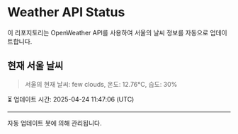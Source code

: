 
# Weather API Status

이 리포지토리는 OpenWeather API를 사용하여 서울의 날씨 정보를 자동으로 업데이트합니다.

## 현재 서울 날씨
> 서울의 현재 날씨: few clouds, 온도: 12.76°C, 습도: 30%

⏳ 업데이트 시간: 2025-04-24 11:47:06 (UTC)

---
자동 업데이트 봇에 의해 관리됩니다.
